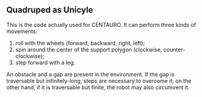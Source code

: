 ## Quadruped as Unicyle
This is the code actually used for CENTAURO. It can perform three kinds of movements:
1. roll with the wheels (forward, backward, right, left);
2. spin around the center of the support polygon (clockwise, counter-clockwise);
3. step forward with a leg.

An obstacle and a gap are present in the environment. If the gap is traversable but infinitely-long, steps are necessary to overcome it; on the other hand, if it is traversable but finite, the robot may also circumvent it.
